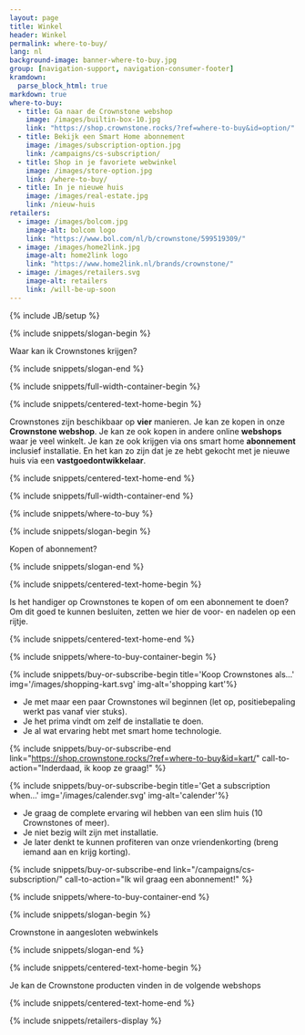 ```yaml
---
layout: page
title: Winkel
header: Winkel
permalink: where-to-buy/
lang: nl
background-image: banner-where-to-buy.jpg
group: [navigation-support, navigation-consumer-footer]
kramdown:
  parse_block_html: true
markdown: true
where-to-buy:
  - title: Ga naar de Crownstone webshop
    image: /images/builtin-box-10.jpg
    link: "https://shop.crownstone.rocks/?ref=where-to-buy&id=option/"
  - title: Bekijk een Smart Home abonnement
    image: /images/subscription-option.jpg
    link: /campaigns/cs-subscription/
  - title: Shop in je favoriete webwinkel
    image: /images/store-option.jpg
    link: /where-to-buy/
  - title: In je nieuwe huis
    image: /images/real-estate.jpg
    link: /nieuw-huis
retailers:
  - image: /images/bolcom.jpg
    image-alt: bolcom logo
    link: "https://www.bol.com/nl/b/crownstone/599519309/"
  - image: /images/home2link.jpg
    image-alt: home2link logo
    link: "https://www.home2link.nl/brands/crownstone/"
  - image: /images/retailers.svg
    image-alt: retailers
    link: /will-be-up-soon
---
```



{% include JB/setup %}

{% include snippets/slogan-begin %}

Waar kan ik Crownstones krijgen?

{% include snippets/slogan-end %}

{% include snippets/full-width-container-begin %}

{% include snippets/centered-text-home-begin %}

Crownstones zijn beschikbaar op **vier** manieren. Je kan ze kopen in onze **Crownstone webshop**. 
Je kan ze ook kopen in andere online **webshops** waar je veel winkelt.
Je kan ze ook krijgen via ons smart home **abonnement** inclusief installatie. 
En het kan zo zijn dat je ze hebt gekocht met je nieuwe huis via een **vastgoedontwikkelaar**.

{% include snippets/centered-text-home-end %}

{% include snippets/full-width-container-end %}

{% include snippets/where-to-buy %}

{% include snippets/slogan-begin %}

Kopen of abonnement?

{% include snippets/slogan-end %}


{% include snippets/centered-text-home-begin %}

Is het handiger op Crownstones te kopen of om een abonnement te doen? Om dit goed te kunnen besluiten, zetten we hier
de voor- en nadelen op een rijtje.

{% include snippets/centered-text-home-end %}

{% include snippets/where-to-buy-container-begin %}

{% include snippets/buy-or-subscribe-begin title='Koop Crownstones als...' img='/images/shopping-kart.svg' img-alt='shopping kart'%}

- Je met maar een paar Crownstones wil beginnen (let op, positiebepaling werkt pas vanaf vier stuks).
- Je het prima vindt om zelf de installatie te doen.
- Je al wat ervaring hebt met smart home technologie.

{% include snippets/buy-or-subscribe-end link="https://shop.crownstone.rocks/?ref=where-to-buy&id=kart/" call-to-action="Inderdaad, ik koop ze graag!" %}

{% include snippets/buy-or-subscribe-begin  title='Get a subscription when…' img='/images/calender.svg' img-alt='calender'%}

- Je graag de complete ervaring wil hebben van een slim huis (10 Crownstones of meer).
- Je niet bezig wilt zijn met installatie.
- Je later denkt te kunnen profiteren van onze vriendenkorting (breng iemand aan en krijg korting).

{% include snippets/buy-or-subscribe-end  link="/campaigns/cs-subscription/" call-to-action="Ik wil graag een abonnement!" %}

{% include snippets/where-to-buy-container-end %}

{% include snippets/slogan-begin %}

Crownstone in aangesloten webwinkels

{% include snippets/slogan-end %}

{% include snippets/centered-text-home-begin %}

Je kan de Crownstone producten vinden in de volgende webshops

{% include snippets/centered-text-home-end %}

{% include snippets/retailers-display %}
